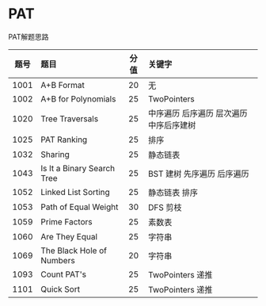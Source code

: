# PAT

PAT解题思路

|  题号  | 题目  | 分值 | 关键字 |
:-:|:-|:-:|:-|
1001| A+B Format                |20|无  
1002| A+B for Polynomials       |25|TwoPointers
1020| Tree Traversals           |25|中序遍历 后序遍历 层次遍历 中序后序建树
1025| PAT Ranking               |25|排序
1032| Sharing                   |25|静态链表
1043| Is It a Binary Search Tree|25|BST 建树 先序遍历 后序遍历
1052| Linked List Sorting       |25|静态链表 排序
1053| Path of Equal Weight      |30|DFS 剪枝
1059| Prime Factors             |25|素数表
1060| Are They Equal            |25|字符串
1069| The Black Hole of Numbers |20|字符串
1093| Count PAT's               |25|TwoPointers 递推
1101| Quick Sort                |25|TwoPointers 递推